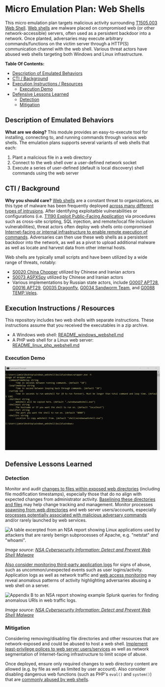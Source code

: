 # Micro Emulation Plan: Web Shells

This micro emulation plan targets malicious activity surrounding [T1505.003 Web
Shell](https://attack.mitre.org/techniques/T1505/003). [Web
shells](https://www.cisa.gov/uscert/ncas/alerts/TA15-314A) are malware placed on
compromised web (or other network-accessible) servers, often used as a
persistent backdoor into a network. Once planted, adversaries may execute
arbitrary commands/functions on the victim server through a HTTP(S)
communication channel with the web shell. Various threat actors have abused web
shells targeting both Windows and Linux infrastructure.

**Table Of Contents:**

- [Description of Emulated Behaviors](#description-of-emulated-behaviors)
- [CTI / Background](#cti--background)
- [Execution Instructions / Resources](#execution-instructions--resources)
  - [Execution Demo](#execution-demo)
- [Defensive Lessons Learned](#defensive-lessons-learned)
  - [Detection](#detection)
  - [Mitigation](#mitigation)

## Description of Emulated Behaviors

**What are we doing?** This module provides an easy-to-execute tool for
installing, connecting to, and running commands through various web shells. The
emulation plans supports several variants of web shells that each:

1. Plant a malicious file in a web directory
2. Connect to the web shell over a user-defined network socket
3. Execute a series of user-defined (default is local discovery) shell commands
   using the web server

## CTI / Background

**Why you should care?** [Web
shells](https://media.defense.gov/2020/Jun/09/2002313081/-1/-1/0/CSI-DETECT-AND-PREVENT-WEB-SHELL-MALWARE-20200422.PDF)
are a constant threat to organizations, as this type of malware has been
frequently deployed [across many different types of
intrusions](https://www.mandiant.com/resources/state-of-the-hack/the-wonderful-world-of-web-shells).
After identifying exploitatble vulnerabilities or configurations (i.e.
[T1190 Exploit Public-Facing Application](https://attack.mitre.org/techniques/T1190) via procedures such as
cross-site scripting, SQL injection, and remote/local file inclusion
vulnerabilities), threat actors often deploy web shells onto compromised
[Internet-facing or internal infrastructure to enable remote execution of
commands](https://www.cisa.gov/uscert/ncas/alerts/TA15-314A). Adversaries can
then use these web shells as a persistent backdoor into the network, as well as
a pivot to upload additional malware as well as locate and harvest data from
other internal hosts.

Web shells are typically small scripts and have been utilized by a wide range of threats, notably:

- [S0020 China Chopper](https://attack.mitre.org/software/S0020) utilized by
  Chinese and Iranian actors
- [S0073 ASPXSpy](https://attack.mitre.org/software/S0073) utilized by Chinese
  and Iranian actors
- Various implementations by Russian state actors, include [G0007
  APT28](https://attack.mitre.org/groups/G0007), [G0016
  APT29](https://attack.mitre.org/groups/G0016), [G0035
  Dragonfly](https://attack.mitre.org/groups/G0035), [G0034 Sandworm
  Team](https://attack.mitre.org/groups/G0034), and [G0088
  TEMP.Veles](https://attack.mitre.org/groups/G0088).

## Execution Instructions / Resources

This repository includes two web shells with separate instructions. These
instructions assume that you received the executables in a zip archive.

* A Windows web shell: [README_windows_webshell.md](README_windows_webshell.md)
* A PHP web shell for a Linux web server:
  [README_linux_php_webshell.md](README_linux_php_webshell.md)

### Execution Demo

![Animated screen capture demonstrating use of the tool.](docs/webshell.gif)

## Defensive Lessons Learned

### Detection

Monitor and audit [changes to files within exposed web
directories](https://github.com/SigmaHQ/sigma/blob/d459483ef6bb889fb8da1baa17a713a4f1aa8897/rules/windows/file_event/file_event_win_webshell_creation_detect.yml)
(including file modification timestamps), especially those that do no align with
expected changes from administrator activity. [Baselining these directories and
files](https://media.defense.gov/2020/Jun/09/2002313081/-1/-1/0/CSI-DETECT-AND-PREVENT-WEB-SHELL-MALWARE-20200422.PDF)
may help change tracking and management. Monitor processes [spawning from web
directories](https://github.com/SigmaHQ/sigma/blob/58f1d6fa2c679198f2932e3c361d5fa827effa95/rules/linux/process_creation/proc_creation_lnx_webshell_detection.yml)
and web server users/accounts, especially [processes potentially associated with
malicious adversary
commands](https://github.com/SigmaHQ/sigma/blob/ed5963493c04698bcb0c4a02bf54b39aeeaba4e7/rules/windows/process_creation/proc_creation_win_webshell_spawn.yml)
and/or rarely launched by web services.

![A table excerpted from an NSA report showing Linux applications used by
attackers that are rarely benign subprocesses of Apache, e.g. "netstat" and
"whoami".](docs/linuxRareApps.PNG)

*Image source: [NSA Cybersecurity
Information: Detect and Prevent Web Shell
Malware](https://media.defense.gov/2020/Jun/09/2002313081/-1/-1/0/CSI-DETECT-AND-PREVENT-WEB-SHELL-MALWARE-20200422.PDF)*

[Also consider monitoring third-party application
logs](https://github.com/nsacyber/Mitigating-Web-Shells) for signs of abuse,
such as uncommon/unexpected events such as user logins/activity. Application
logs as well as network traffic and [web access
monitoring](https://github.com/ThreatHuntingProject/ThreatHunting/blob/master/hunts/webshells.md)
may reveal anomalous patterns of activity highlighting adversaries abusing a web
shell on a server.

![Appendix B to an NSA report showing example Splunk queries for finding
anomalous URIs in web traffic logs.](docs/splunkURI.PNG)

*Image source: [NSA Cybersecurity
Information: Detect and Prevent Web Shell
Malware](https://media.defense.gov/2020/Jun/09/2002313081/-1/-1/0/CSI-DETECT-AND-PREVENT-WEB-SHELL-MALWARE-20200422.PDF)*

### Mitigation

Considering removing/disabling file directories and other resources that are
network-exposed and could be abused to host a web shell. [Implement
least-privilege polices to web server
users/services](https://media.defense.gov/2020/Jun/09/2002313081/-1/-1/0/CSI-DETECT-AND-PREVENT-WEB-SHELL-MALWARE-20200422.PDF)
as well as network segmentation of Internet-facing infrastructure to limit scope
of abuse.

Once deployed, ensure only required changes to web directory content are allowed
(e.g. by file as well as limited by user account). Also consider disabling
dangerous web functions (such as PHP's `eval()` and `system()`) that are
[commonly abused by web
shells](https://itsyndicate.org/blog/disabling-dangerous-php-functions/).
